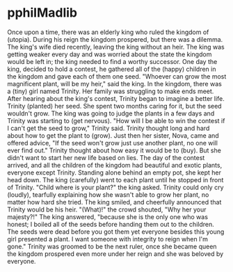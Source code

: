 # pphilMadlib
Once upon a time, there was an elderly king who ruled the kingdom of (utopia). During his reign the kingdom prospered, but there was a dilemma. The king's wife died recently, leaving the king without an heir.
The king was getting weaker every day and was worried about the state the kingdom would be left in; the king needed to find a worthy successor. One day the king, decided to hold a contest, he gathered all of the (happy) children in the kingdom and gave each of them one seed. 
"Whoever can grow the most magnificent plant, will be my heir," said the king. In the kingdom, there was a (tiny) girl named Trinity.
Her family was struggling to make ends meet. After hearing about the king's contest, Trinity began to imagine a better life. Trinity (planted) her seed. 
She spent two months caring for it, but the seed wouldn't grow. The king was going to judge the plants in a few days and Trinity was starting to (get nervous). 
"How will I be able to win the contest if I can't get the seed to grow," Trinity said. Trinity thought long and hard about how to get the plant to (grow). Just then her sister, Nova, came and offered advice, "If the seed won't grow just use another plant, no one will ever find out." Trinity thought about how easy it would be to (buy). But she didn't want to start her new life based on lies. The day of the contest arrived, and all the children of the kingdom had beautiful and exotic plants, everyone except Trinity. 
Standing alone behind an empty pot, she kept her head down. The king (carefully) went to each plant until he stopped in front of Trinity. "Child where is your plant?" the king asked. Trinity could only cry (loudly), tearfully explaining how she wasn't able to grow her plant, no matter how hard she tried. The king smiled, and cheerfully announced that Trinity would be his heir. "(What)!" the crowd shouted, "Why her your majesty?!" The king answered, "because she is the only one who was honest; I boiled all of the seeds before handing them out to the children. The seeds were dead before you got them yet everyone besides this young girl presented a plant. I want someone with integrity to reign when I'm gone." Trinity was groomed to be the next ruler, once she became queen the kingdom prospered even more under her reign and she was beloved by everyone.
